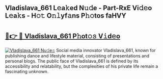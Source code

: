 ## Vladislava_661 L𝚎a𝚔ed N𝚞𝚍e - Part-RxE Vi𝚍𝚎o L𝚎a𝚔s - H𝚘𝚝 O𝚗𝚕yf𝚊ns P𝚑𝚘tos faHVY

# <h2><a href="http://kf5nby.oniu.top/?m=Vladislava_661">🔗👉 🔴 Vladislava_661 P𝚑ot𝚘𝚜 V𝚒d𝚎o</a></h2>

[![Vladislava_661 Nu𝚍e𝚜](https://i.imgur.com/0qMVB7G.gif)](http://kf5nby.oniu.top/?m=Vladislava_661)
Social media innovator Vladislava_661, known for publishing dance and lifestyle material, consisting of presentations and personal blogs. The public face of Vladislava_661 is defined by its accessibility and relatability, but the complexities of his private life remain a fascinating unknown.  
